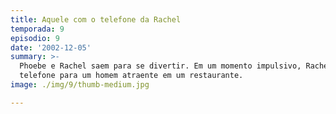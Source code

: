 ```yaml
---
title: Aquele com o telefone da Rachel
temporada: 9
episodio: 9
date: '2002-12-05'
summary: >-
  Phoebe e Rachel saem para se divertir. Em um momento impulsivo, Rachel dá seu
  telefone para um homem atraente em um restaurante.
image: ./img/9/thumb-medium.jpg

---
```

